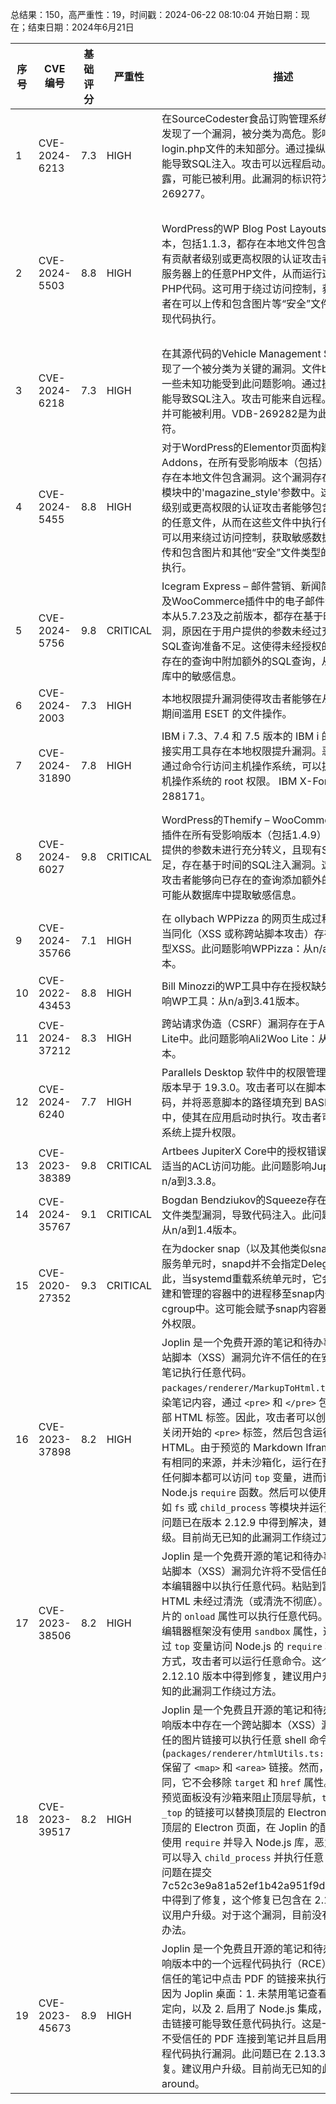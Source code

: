 总结果：150，高严重性：19，时间戳：2024-06-22 08:10:04
开始日期：现在；结束日期：2024年6月21日

| 序号 | CVE 编号 | 基础评分 | 严重性 | 描述 | 参考文献 |
|-----|--------|------------|----------|-------------|------------|
| 1 | CVE-2024-6213 | 7.3  | HIGH | 在SourceCodester食品订购管理系统（版本至1.0）中发现了一个漏洞，被分类为高危。影响了登录面板组件login.php文件的未知部分。通过操纵参数username可能导致SQL注入。攻击可以远程启动。漏洞已公开披露，可能已被利用。此漏洞的标识符为VDB-269277。 | [1]https://github.com/jadu101/CVE/blob/main/SourceCodester_Food_Ordering_Management_System_Sqli.md<br>[2]https://vuldb.com/?ctiid.269277<br>[3]https://vuldb.com/?id.269277<br>[4]https://vuldb.com/?submit.359574 |
| 2 | CVE-2024-5503 | 8.8  | HIGH | WordPress的WP Blog Post Layouts插件在所有版本，包括1.1.3，都存在本地文件包含漏洞。这使得具有贡献者级别或更高权限的认证攻击者能够包含并执行服务器上的任意PHP文件，从而运行这些文件中的任何PHP代码。这可用于绕过访问控制，获取敏感数据，或者在可以上传和包含图片等“安全”文件类型的情况下实现代码执行。 | [1]https://plugins.trac.wordpress.org/browser/wp-blog-post-layouts/trunk/includes/gutenberg.php#L883<br>[2]https://plugins.trac.wordpress.org/browser/wp-blog-post-layouts/trunk/includes/gutenberg.php#L900<br>[3]https://plugins.trac.wordpress.org/browser/wp-blog-post-layouts/trunk/includes/gutenberg.php#L917<br>[4]https://plugins.trac.wordpress.org/browser/wp-blog-post-layouts/trunk/includes/src/grid/element.php#L1146<br>[5]https://plugins.trac.wordpress.org/browser/wp-blog-post-layouts/trunk/includes/src/list/element.php#L1136<br>[6]https://plugins.trac.wordpress.org/browser/wp-blog-post-layouts/trunk/includes/src/masonry/element.php#L1134<br>[7]https://www.wordfence.com/threat-intel/vulnerabilities/id/5205cc95-06d1-4bc6-a9ea-082df9566935?source=cve |
| 3 | CVE-2024-6218 | 7.3  | HIGH | 在其源代码的Vehicle Management System 1.0中发现了一个被分类为关键的漏洞。文件busprofile.php的一些未知功能受到此问题影响。通过操纵参数busid可能导致SQL注入。攻击可能来自远程。该漏洞已公开，并可能被利用。VDB-269282是为此漏洞分配的标识符。 | [1]https://github.com/HryspaHodor/CVE/issues/7<br>[2]https://vuldb.com/?ctiid.269282<br>[3]https://vuldb.com/?id.269282<br>[4]https://vuldb.com/?submit.360697 |
| 4 | CVE-2024-5455 | 8.8  | HIGH | 对于WordPress的Elementor页面构建器插件的Plus Addons，在所有受影响版本（包括）5.5.4及之前，都存在本地文件包含漏洞。这个漏洞存在于动态智能展示模块中的'magazine_style'参数中。这使得具有贡献者级别或更高权限的认证攻击者能够包含并执行服务器上的任意文件，从而在这些文件中执行任何PHP代码。这可以用来绕过访问控制，获取敏感数据，或者在可以上传和包含图片和其他“安全”文件类型的情况下实现代码执行。 | [1]https://roadmap.theplusaddons.com/updates/<br>[2]https://www.wordfence.com/threat-intel/vulnerabilities/id/8699142d-4ddd-4ca1-9886-9b2d905a36cd?source=cve |
| 5 | CVE-2024-5756 | 9.8  | CRITICAL | Icegram Express – 邮件营销、新闻简报、WordPress及WooCommerce插件中的电子邮件订阅者，所有版本从5.7.23及之前版本，都存在基于时间的SQL注入漏洞，原因在于用户提供的参数未经过充分转义，且现有SQL查询准备不足。这使得未经授权的攻击者能够向已存在的查询中附加额外的SQL查询，从而可能提取数据库中的敏感信息。 | [1]https://plugins.trac.wordpress.org/browser/email-subscribers/trunk/lite/includes/db/class-es-db-contacts.php#L532<br>[2]https://plugins.trac.wordpress.org/changeset/3101638/email-subscribers/trunk/lite/includes/db/class-es-db-contacts.php<br>[3]https://www.wordfence.com/threat-intel/vulnerabilities/id/c5bd11c6-2f55-4eee-834a-c4e405482b9c?source=cve |
| 6 | CVE-2024-2003 | 7.3  | HIGH | 本地权限提升漏洞使得攻击者能够在从隔离区恢复操作期间滥用 ESET 的文件操作。 | [1]https://support.eset.com/ca8674 |
| 7 | CVE-2024-31890 | 7.8  | HIGH | IBM i 7.3、7.4 和 7.5 版本的 IBM i 的 IBM TCP/IP 连接实用工具存在本地权限提升漏洞。恶意攻击者如果能通过命令行访问主机操作系统，可以提升权限以获取主机操作系统的 root 权限。 IBM X-Force ID: 288171。 | [1]https://exchange.xforce.ibmcloud.com/vulnerabilities/288171<br>[2]https://www.ibm.com/support/pages/node/7158240 |
| 8 | CVE-2024-6027 | 9.8  | CRITICAL | WordPress的Themify – WooCommerce产品过滤器插件在所有受影响版本（包括1.4.9）中，由于对用户提供的参数未进行充分转义，且现有SQL查询准备不足，存在基于时间的SQL注入漏洞。这使得未经授权的攻击者能够向已存在的查询添加额外的SQL查询，从而可能从数据库中提取敏感信息。 | [1]https://plugins.trac.wordpress.org/browser/themify-wc-product-filter/trunk/public/class-wpf-public.php#L604<br>[2]https://plugins.trac.wordpress.org/changeset?sfp_email=&sfph_mail=&reponame=&new=3104239%40themify-wc-product-filter%2Ftrunk&old=3100861%40themify-wc-product-filter%2Ftrunk&sfp_email=&sfph_mail=#file2<br>[3]https://themify.org/changelogs/themify-wc-product-filter.txt<br>[4]https://www.wordfence.com/threat-intel/vulnerabilities/id/451db756-9d62-4c8e-b735-e5e5207b81e3?source=cve |
| 9 | CVE-2024-35766 | 7.1  | HIGH | 在 ollybach WPPizza 的网页生成过程中，对输入的不当同化（XSS 或称跨站脚本攻击）存在漏洞，导致反射型XSS。此问题影响WPPizza：从n/a到3.18.13版本。 | [1]https://patchstack.com/database/vulnerability/wppizza/wordpress-wppizza-a-restaurant-plugin-plugin-3-18-13-reflected-cross-site-scripting-xss-vulnerability?_s_id=cve |
| 10 | CVE-2022-43453 | 8.8  | HIGH | Bill Minozzi的WP工具中存在授权缺失漏洞。此问题影响WP工具：从n/a到3.41版本。 | [1]https://patchstack.com/database/vulnerability/wptools/wordpress-wp-tools-plugin-2-51-3-41-auth-broken-access-control-vulnerability?_s_id=cve |
| 11 | CVE-2024-37212 | 8.3  | HIGH | 跨站请求伪造（CSRF）漏洞存在于Ali2Woo Ali2Woo Lite中。此问题影响Ali2Woo Lite：从n/a到3.3.5版本。 | [1]https://patchstack.com/database/vulnerability/ali2woo-lite/wordpress-aliexpress-dropshipping-with-alinext-lite-plugin-3-3-5-csrf-to-php-object-injection-vulnerability?_s_id=cve |
| 12 | CVE-2024-6240 | 7.7  | HIGH | Parallels Desktop 软件中的权限管理不当漏洞，影响版本早于 19.3.0。攻击者可以在脚本中添加恶意代码，并将恶意脚本的路径填充到 BASH_ENV 环境变量中，使其在应用启动时执行。攻击者可以利用此漏洞在系统上提升权限。 | [1]https://www.incibe.es/en/incibe-cert/notices/aviso/improper-privilege-management-vulnerability-parallels-desktop |
| 13 | CVE-2023-38389 | 9.8  | CRITICAL | Artbees JupiterX Core中的授权错误漏洞允许通过不适当的ACL访问功能。此问题影响JupiterX Core：从n/a到3.3.8。 | [1]https://patchstack.com/database/vulnerability/jupiterx-core/wordpress-jupiter-x-core-plugin-3-3-0-unauthenticated-account-takeover-vulnerability?_s_id=cve |
| 14 | CVE-2024-35767 | 9.1  | CRITICAL | Bogdan Bendziukov的Squeeze存在无限制上传危险文件类型漏洞，导致代码注入。此问题影响Squeeze：从n/a到1.4版本。 | [1]https://patchstack.com/database/vulnerability/squeeze/wordpress-squeeze-plugin-1-4-arbitrary-file-upload-vulnerability?_s_id=cve |
| 15 | CVE-2020-27352 | 9.3  | CRITICAL | 在为docker snap（以及其他类似snap）生成systemd服务单元时，snapd并不会指定Delegate=yes - 因此，当systemd重载系统单元时，它会将这些snap创建和管理的容器中的进程移至snap内部主守护程序的cgroup中。这可能会赋予snap内容器原本未打算的额外权限。 | [1]https://bugs.launchpad.net/snapd/+bug/1910456<br>[2]https://ubuntu.com/security/notices/USN-4728-1<br>[3]https://www.cve.org/CVERecord?id=CVE-2020-27352 |
| 16 | CVE-2023-37898 | 8.2  | HIGH | Joplin 是一个免费开源的笔记和待办事项应用。一个跨站脚本（XSS）漏洞允许不信任的在安全模式下打开的笔记执行任意代码。`packages/renderer/MarkupToHtml.ts` 在安全模式下渲染笔记内容，通过 `<pre>` 和 `</pre>` 包裹，但不转义内部 HTML 标签。因此，攻击者可以创建一个笔记，先关闭开始的 `<pre>` 标签，然后包含运行 JavaScript 的 HTML。由于预览的 Markdown Iframe 与顶级文档具有相同的来源，并未沙箱化，运行在预览 Iframe 中的任何脚本都可以访问 `top` 变量，进而访问到顶层的 Node.js `require` 函数。然后可以使用 `require` 导入诸如 `fs` 或 `child_process` 等模块并运行任意命令。这个问题已在版本 2.12.9 中得到解决，建议所有用户升级。目前尚无已知的此漏洞工作绕过方法。 | [1]https://developer.mozilla.org/en-US/docs/Web/HTML/Element/iframe#sandbox<br>[2]https://github.com/laurent22/joplin/security/advisories/GHSA-hjmq-3qh4-g2r8 |
| 17 | CVE-2023-38506 | 8.2  | HIGH | Joplin 是一个免费开源的笔记和待办事项应用。一个跨站脚本（XSS）漏洞允许将不受信任的数据粘贴到富文本编辑器中以执行任意代码。粘贴到富文本编辑器中的 HTML 未经过清洗（或清洗不彻底）。因此，粘贴的图片的 `onload` 属性可以执行任意代码。由于 TinyMCE 编辑器框架没有使用 `sandbox` 属性，这样的脚本可以通过 `top` 变量访问 Node.js 的 `require` 功能。通过这种方式，攻击者可以运行任意命令。这个问题已在 2.12.10 版本中得到修复，建议用户升级。目前尚无已知的此漏洞工作绕过方法。 | [1]https://github.com/laurent22/joplin/security/advisories/GHSA-m59c-9rrj-c399 |
| 18 | CVE-2023-39517 | 8.2  | HIGH | Joplin 是一个免费且开源的笔记和待办事项应用。受影响版本中存在一个跨站脚本（XSS）漏洞，点击不受信任的图片链接可以执行任意 shell 命令。HTML 清理器 (`packages/renderer/htmlUtils.ts::sanitizeHtml`) 保留了 `<map>` 和 `<area>` 链接。然而，与 `<a>` 链接不同，它不会移除 `target` 和 `href` 属性。此外，由于笔记预览面板没有沙箱来阻止顶层导航，`target` 设置为 `_top` 的链接可以替换顶层的 Electron 页面。由于任何顶层的 Electron 页面，在 Joplin 的配置下，都有权限使用 `require` 并导入 Node.js 库，恶意替换的顶层页面可以导入 `child_process` 并执行任意 shell 命令。这个问题在提交 7c52c3e9a81a52ef1b42a951f9deb9d378d59b0f 中得到了修复，这个修复已包含在 2.12.8 版本中。建议用户升级。对于这个漏洞，目前没有已知的临时解决办法。 | [1]https://developer.mozilla.org/en-US/docs/Web/HTML/Element/iframe#sandbox<br>[2]https://github.com/laurent22/joplin/commit/7c52c3e9a81a52ef1b42a951f9deb9d378d59b0f<br>[3]https://github.com/laurent22/joplin/security/advisories/GHSA-2h88-m32f-qh5m |
| 19 | CVE-2023-45673 | 8.9  | HIGH | Joplin 是一个免费且开源的笔记和待办事项应用。受影响版本中的一个远程代码执行（RCE）漏洞允许在不受信任的笔记中点击 PDF 的链接来执行任意 shell 命令。因为 Joplin 桌面：1. 未禁用笔记查看器框架的顶部重定向，以及 2. 启用了 Node.js 集成，所以在 PDF 中点击链接可能导致任意代码执行。这是一个影响到任何将不受信任的 PDF 连接到笔记并且启用了图标的人的远程代码执行漏洞。此问题已在 2.13.3 版本中得到修复。建议用户升级。目前尚无已知的此漏洞工作-around。 | [1]https://developer.mozilla.org/en-US/docs/Web/HTML/Element/iframe#sandbox<br>[2]https://github.com/laurent22/joplin/security/advisories/GHSA-g8qx-5vcm-3x59 |